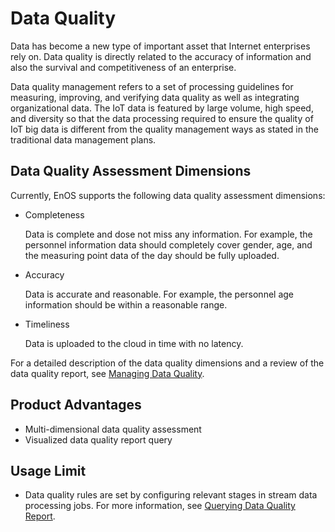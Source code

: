 # Data Quality
Data has become a new type of important asset that Internet enterprises rely on. Data quality is directly related to the accuracy of information and also the survival and competitiveness of an enterprise.

Data quality management refers to a set of processing guidelines for measuring, improving, and verifying data quality as well as integrating organizational data. The IoT data is featured by large volume, high speed, and diversity so that the data processing required to ensure the quality of IoT big data is different from the quality management ways as stated in the traditional data management plans.

## Data Quality Assessment Dimensions
Currently, EnOS supports the following data quality assessment dimensions:
- Completeness

  Data is complete and dose not miss any information. For example, the personnel information data should completely cover gender, age, and the measuring point data of the day should be fully uploaded.

- Accuracy

  Data is accurate and reasonable. For example, the personnel age information should be within a reasonable range.

- Timeliness

  Data is uploaded to the cloud in time with no latency.

For a detailed description of the data quality dimensions and a review of the data quality report, see [Managing Data Quality](../howto/quality/managing_data_quality).

## Product Advantages

- Multi-dimensional data quality assessment
- Visualized data quality report query

## Usage Limit
- Data quality rules are set by configuring relevant stages in stream data processing jobs. For more information, see [Querying Data Quality Report](../quickstart/gettingstarted_quality_report).